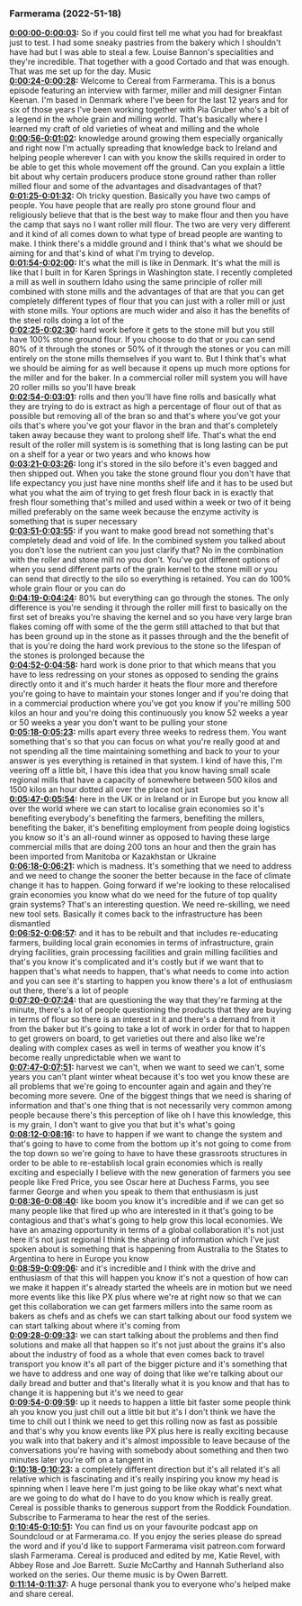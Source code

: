 ### Farmerama  (2022-51-18)
**[0:00:00-0:00:03](https://soundcloud.com/farmerama-radio/cereal-bonus-episode-fintan-keenan#t=0:00:00):**  So if you could first tell me what you had for breakfast just to test.  I had some sneaky pastries from the bakery which I shouldn't have had but I was able to steal a few.  Louise Bannon's specialities and they're incredible.  That together with a good Cortado and that was enough. That was me set up for the day.  Music  
**[0:00:24-0:00:28](https://soundcloud.com/farmerama-radio/cereal-bonus-episode-fintan-keenan#t=0:00:24):**  Welcome to Cereal from Farmerama.  This is a bonus episode featuring an interview with farmer, miller and mill designer Fintan Keenan.  I'm based in Denmark where I've been for the last 12 years and for six of those years I've  been working together with Pia Gruber who's a bit of a legend in the whole grain and milling world.  That's basically where I learned my craft of old varieties of wheat and milling and the whole  
**[0:00:56-0:01:02](https://soundcloud.com/farmerama-radio/cereal-bonus-episode-fintan-keenan#t=0:00:56):**  knowledge around growing them especially organically and right now I'm actually  spreading that knowledge back to Ireland and helping people wherever I can with  you know the skills required in order to be able to get this whole movement off the ground.  Can you explain a little bit about why certain producers produce stone ground  rather than roller milled flour and some of the advantages and disadvantages of that?  
**[0:01:25-0:01:32](https://soundcloud.com/farmerama-radio/cereal-bonus-episode-fintan-keenan#t=0:01:25):**  Oh tricky question. Basically you have two camps of people. You have people that are really pro  stone ground flour and religiously believe that that is the best way to make flour and then you  have the camp that says no I want roller mill flour. The two are very very different and it kind  of all comes down to what type of bread people are wanting to make. I think there's a middle ground  and I think that's what we should be aiming for and that's kind of what I'm trying to develop.  
**[0:01:54-0:02:00](https://soundcloud.com/farmerama-radio/cereal-bonus-episode-fintan-keenan#t=0:01:54):**  It's what the mill is like in Denmark. It's what the mill is like that I built in for Karen Springs  in Washington state. I recently completed a mill as well in southern Idaho using the same  principle of roller mill combined with stone mills and the advantages of that are that you can get  completely different types of flour that you can just with a roller mill or just with stone mills.  Your options are much wider and also it has the benefits of the steel rolls doing a lot of the  
**[0:02:25-0:02:30](https://soundcloud.com/farmerama-radio/cereal-bonus-episode-fintan-keenan#t=0:02:25):**  hard work before it gets to the stone mill but you still have 100% stone ground flour.  If you choose to do that or you can send 80% of it through the stones or 50% of it through the  stones or you can mill entirely on the stone mills themselves if you want to. But I think  that's what we should be aiming for as well because it opens up much more options for the miller and  for the baker. In a commercial roller mill system you will have 20 roller mills so you'll have break  
**[0:02:54-0:03:01](https://soundcloud.com/farmerama-radio/cereal-bonus-episode-fintan-keenan#t=0:02:54):**  rolls and then you'll have fine rolls and basically what they are trying to do is extract as high a  percentage of flour out of that as possible but removing all of the bran so and that's where you've  got your oils that's where you've got your flavor in the bran and that's completely taken away  because they want to prolong shelf life. That's what the end result of the roller mill system is  is something that is long lasting can be put on a shelf for a year or two years and who knows how  
**[0:03:21-0:03:26](https://soundcloud.com/farmerama-radio/cereal-bonus-episode-fintan-keenan#t=0:03:21):**  long it's stored in the silo before it's even bagged and then shipped out. When you take the  stone ground flour you don't have that life expectancy you just have nine months shelf life  and it has to be used but what you what the aim of trying to get fresh flour back in is  exactly that fresh flour something that's milled and used within a week or two of it being milled  preferably on the same week because the enzyme activity is something that is super necessary  
**[0:03:51-0:03:55](https://soundcloud.com/farmerama-radio/cereal-bonus-episode-fintan-keenan#t=0:03:51):**  if you want to make good bread not something that's completely dead and void of life.  In the combined system you talked about you don't lose the nutrient can you just clarify that?  No in the combination with the roller and stone mill no you don't. You've got different options  of when you send different parts of the grain kernel to the stone mill or you can send that  directly to the silo so everything is retained. You can do 100% whole grain flour or you can do  
**[0:04:19-0:04:24](https://soundcloud.com/farmerama-radio/cereal-bonus-episode-fintan-keenan#t=0:04:19):**  80% but everything can go through the stones. The only difference is you're sending it through the  roller mill first to basically on the first set of breaks you're shaving the kernel and so you  have very large bran flakes coming off with some of the the germ still attached to that but that  has been ground up in the stone as it passes through and the the benefit of that is you're  doing the hard work previous to the stone so the lifespan of the stones is prolonged because the  
**[0:04:52-0:04:58](https://soundcloud.com/farmerama-radio/cereal-bonus-episode-fintan-keenan#t=0:04:52):**  hard work is done prior to that which means that you have to less redressing on your stones as  opposed to sending the grains directly onto it and it's much harder it heats the flour more and  therefore you're going to have to maintain your stones longer and if you're doing that in a commercial  production where you've got you know if you're milling 500 kilos an hour and you're doing this  continuously you know 52 weeks a year or 50 weeks a year you don't want to be pulling your stone  
**[0:05:18-0:05:23](https://soundcloud.com/farmerama-radio/cereal-bonus-episode-fintan-keenan#t=0:05:18):**  mills apart every three weeks to redress them. You want something that's so that you can focus  on what you're really good at and not spending all the time maintaining something and back to  your to your answer is yes everything is retained in that system. I kind of have this, I'm veering  off a little bit, I have this idea that you know having small scale regional mills that have a  capacity of somewhere between 500 kilos and 1500 kilos an hour dotted all over the place not just  
**[0:05:47-0:05:54](https://soundcloud.com/farmerama-radio/cereal-bonus-episode-fintan-keenan#t=0:05:47):**  here in the UK or in Ireland or in Europe but you know all over the world where we can start to  localise grain economies so it's benefiting everybody's benefiting the farmers, benefiting  the millers, benefiting the baker, it's benefiting employment from people doing logistics you know so  it's an all-round winner as opposed to having these large commercial mills that are doing  200 tons an hour and then the grain has been imported from Manitoba or Kazakhstan or Ukraine  
**[0:06:18-0:06:21](https://soundcloud.com/farmerama-radio/cereal-bonus-episode-fintan-keenan#t=0:06:18):**  which is madness. It's something that we need to address and we need to change  the sooner the better because in the face of climate change it has to happen.  Going forward if we're looking to these relocalised grain economies you know what do we need for the  future of top quality grain systems? That's an interesting question. We need  re-skilling, we need new tool sets. Basically it comes back to the infrastructure has been dismantled  
**[0:06:52-0:06:57](https://soundcloud.com/farmerama-radio/cereal-bonus-episode-fintan-keenan#t=0:06:52):**  and it has to be rebuilt and that includes re-educating farmers, building local grain  economies in terms of infrastructure, grain drying facilities, grain processing facilities  and grain milling facilities and that's you know it's complicated and it's costly but if we want  that to happen that's what needs to happen, that's what needs to come into action and you can see it's  starting to happen you know there's a lot of enthusiasm out there, there's a lot of people  
**[0:07:20-0:07:24](https://soundcloud.com/farmerama-radio/cereal-bonus-episode-fintan-keenan#t=0:07:20):**  that are questioning the way that they're farming at the minute, there's a lot of people questioning  the products that they are buying in terms of flour so there is an interest in it and there's  a demand from it from the baker but it's going to take a lot of work in order for that to happen  to get growers on board, to get varieties out there and also like we're dealing with complex  cases as well in terms of weather you know it's become really unpredictable when we want to  
**[0:07:47-0:07:51](https://soundcloud.com/farmerama-radio/cereal-bonus-episode-fintan-keenan#t=0:07:47):**  harvest we can't, when we want to seed we can't, some years you can't plant winter wheat because  it's too wet you know these are all problems that we're going to encounter again and again and they're  becoming more severe. One of the biggest things that we need is sharing of information and that's  one thing that is not necessarily very common among people because there's this perception of  like oh I have this knowledge, this is my grain, I don't want to give you that but it's what's going  
**[0:08:12-0:08:16](https://soundcloud.com/farmerama-radio/cereal-bonus-episode-fintan-keenan#t=0:08:12):**  to have to happen if we want to change the system and that's going to have to come from the bottom  up it's not going to come from the top down so we're going to have to have these grassroots  structures in order to be able to re-establish local grain economies which is really exciting  and especially I believe with the new generation of farmers you see people like Fred Price, you see  Oscar here at Duchess Farms, you see farmer George and when you speak to them that enthusiasm is just  
**[0:08:36-0:08:40](https://soundcloud.com/farmerama-radio/cereal-bonus-episode-fintan-keenan#t=0:08:36):**  like boom you know it's incredible and if we can get so many people like that fired up who are  interested in it that's going to be contagious and that's what's going to help grow this local  economies. We have an amazing opportunity in terms of a global collaboration it's not just here it's  not just regional I think the sharing of information which I've just spoken about is  something that is happening from Australia to the States to Argentina to here in Europe you know  
**[0:08:59-0:09:06](https://soundcloud.com/farmerama-radio/cereal-bonus-episode-fintan-keenan#t=0:08:59):**  and it's incredible and I think with the drive and enthusiasm of that this will happen you know it's  not a question of how can we make it happen it's already started the wheels are in motion but we  need more events like this like PX plus where we're at right now so that we can get this  collaboration we can get farmers millers into the same room as bakers as chefs and  as chefs we can start talking about our food system we can start talking about where it's coming from  
**[0:09:28-0:09:33](https://soundcloud.com/farmerama-radio/cereal-bonus-episode-fintan-keenan#t=0:09:28):**  we can start talking about the problems and then find solutions and make all that happen so it's  not just about the grains it's also about the industry of food as a whole that even comes back  to travel transport you know it's all part of the bigger picture and it's something that we have to  address and one way of doing that like we're talking about our daily bread and butter and  that's literally what it is you know and that has to change it is happening but it's we need to gear  
**[0:09:54-0:09:59](https://soundcloud.com/farmerama-radio/cereal-bonus-episode-fintan-keenan#t=0:09:54):**  up it needs to happen a little bit faster some people think ah you know you just chill out a  little bit but it's I don't think we have the time to chill out I think we need to get this rolling  now as fast as possible and that's why you know events like PX plus here is really exciting because  you walk into that bakery and it's almost impossible to leave because of the conversations you're  having with somebody about something and then two minutes later you're off on a tangent in  
**[0:10:18-0:10:23](https://soundcloud.com/farmerama-radio/cereal-bonus-episode-fintan-keenan#t=0:10:18):**  a completely different direction but it's all related it's all relative which is fascinating  and it's really inspiring you know my head is spinning when I leave here I'm just going to be  like okay what's next what are we going to do what do I have to do you know which is really great.  Cereal is possible thanks to generous support from the Roddick Foundation.  Subscribe to Farmerama to hear the rest of the series.  
**[0:10:45-0:10:51](https://soundcloud.com/farmerama-radio/cereal-bonus-episode-fintan-keenan#t=0:10:45):**  You can find us on your favourite podcast app on Soundcloud or at Farmerama.co.  If you enjoy the series please do spread the word and if you'd like to support Farmerama  visit patreon.com forward slash Farmerama.  Cereal is produced and edited by me, Katie Revel, with Abbey Rose and Joe Barrett.  Suzie McCarthy and Hannah Sutherland also worked on the series. Our theme music is by Owen Barrett.  
**[0:11:14-0:11:37](https://soundcloud.com/farmerama-radio/cereal-bonus-episode-fintan-keenan#t=0:11:14):**  A huge personal thank you to everyone who's helped make and share cereal.  